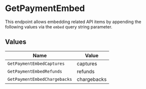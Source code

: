 # GetPaymentEmbed

This endpoint allows embedding related API items by appending the
following values via the `embed` query string parameter.


## Values

| Name                         | Value                        |
| ---------------------------- | ---------------------------- |
| `GetPaymentEmbedCaptures`    | captures                     |
| `GetPaymentEmbedRefunds`     | refunds                      |
| `GetPaymentEmbedChargebacks` | chargebacks                  |